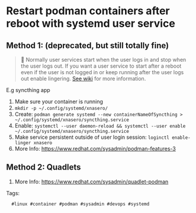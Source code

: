 # Restart podman containers after reboot with systemd user service

## Method 1: (deprecated, but still totally fine)

> 🧐 Normally user services start when the user logs in and stop when the user
> logs out. If you want a user service to start after a reboot even if the user
> is not logged in or keep running after the user logs out enable lingering.
> [See wiki][wiki] for more information.

E.g syncthing app

1. Make sure your container is running
1. `mkdir -p ~/.config/systemd/xnasero/`
1. Create: `podman generate systemd --new containerNameOfSyncthing > ~/.config/systemd/xnasero/syncthing.service`
1. Enable: `systemctl --user daemon-reload && systemctl --user enable ~/.config/systemd/xnasero/syncthing.service`
1. Make service persistent outside of user login session: `loginctl enable-linger xnasero`
1. More Info: <https://www.redhat.com/sysadmin/podman-features-3>

## Method 2: Quadlets

1. More Info: <https://www.redhat.com/sysadmin/quadlet-podman>

[wiki]: <https://wiki.archlinux.org/title/systemd/User>

Tags:

      #linux #container #podman #sysadmin #devops #systemd

